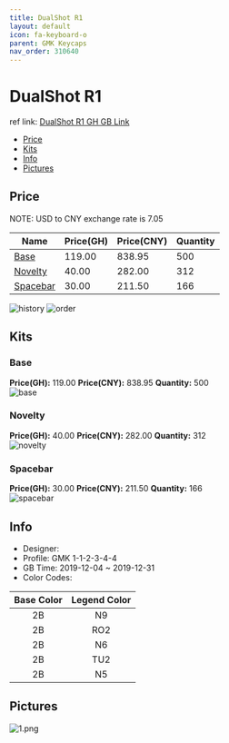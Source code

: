 ```yaml
---
title: DualShot R1
layout: default
icon: fa-keyboard-o
parent: GMK Keycaps
nav_order: 310640
---
```


# DualShot R1

ref link: [DualShot R1 GH GB Link](https://geekhack.org/index.php?topic=103668.0)  

* [Price](#price)  
* [Kits](#kits)  
* [Info](#info)  
* [Pictures](#pictures)  


## Price  
NOTE: USD to CNY exchange rate is 7.05

| Name          | Price(GH)    |  Price(CNY) | Quantity |
| ------------- | ------------ |  ---------- | -------- |
|[Base](#base)|119.00|838.95|500|
|[Novelty](#novelty)|40.00|282.00|312|
|[Spacebar](#spacebar)|30.00|211.50|166|

<img src="{{ 'assets/images/gmk-keycaps/dualshot/history.png' | relative_url }}" alt="history" class="image featured">
<img src="{{ 'assets/images/gmk-keycaps/dualshot/order.png' | relative_url }}" alt="order" class="image featured">

## Kits  
### Base  
**Price(GH):** 119.00    **Price(CNY):** 838.95    **Quantity:** 500  
<img src="{{ 'assets/images/gmk-keycaps/dualshot/kits_pics/base.png' | relative_url }}" alt="base" class="image featured">

### Novelty  
**Price(GH):** 40.00    **Price(CNY):** 282.00    **Quantity:** 312  
<img src="{{ 'assets/images/gmk-keycaps/dualshot/kits_pics/novelty.gif' | relative_url }}" alt="novelty" class="image featured">

### Spacebar  
**Price(GH):** 30.00    **Price(CNY):** 211.50    **Quantity:** 166  
<img src="{{ 'assets/images/gmk-keycaps/dualshot/kits_pics/spacebar.png' | relative_url }}" alt="spacebar" class="image featured">


## Info  
* Designer:   
* Profile: GMK 1-1-2-3-4-4  
* GB Time: 2019-12-04 ~ 2019-12-31 
* Color Codes:  

|Base Color     | Legend Color
| :-------------: | :------------:
|2B|N9
|2B|RO2
|2B|N6
|2B|TU2
|2B|N5

## Pictures  
<img src="{{ 'assets/images/gmk-keycaps/dualshot/rendering_pics/1.png' | relative_url }}" alt="1.png" class="image featured">
